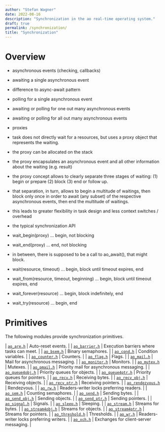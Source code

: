 ```yaml
---
author: "Stefan Wagner"
date: 2022-08-16
description: "Synchronization in the ao real-time operating system."
draft: true
permalink: /synchronization/
title: "Synchronization"
---
```


# Overview

- asynchronous events (checking, callbacks)

- awaiting a single asynchronous event
- difference to async-await pattern

- polling for a single asynchronous event

- awaiting or polling for one out many asynchronous events
- awaiting or polling for all out many asynchronous events

- proxies
- task does not directly wait for a resources, but uses a proxy object that represents the waiting.
- the proxy can be allocated on the stack
- the proxy encapsulates an asynchronous event and all other information about the waiting (e.g. result)
- the proxy concept allows to clearly separate three stages of waiting: (1) begin or prepare (2) block (3) end or follow up.
- that separation, in turn, allows to begin a multitude of waitings, then block only once in order to await (any subset) of the respective asynchronous events, then end the multitude of waitings. 
- this leads to greater flexibility in task design and less context switches / overhead

- the typical synchronization API
  
- wait_begin(proxy) ... begin, not blocking
- wait_end(proxy) ... end, not blocking
- in between, there is supposed to be a call to ao_await(), that might block.

- wait(resource, timeout) ... begin, block until timeout expires, end
- wait_from(resource, timeout, beginning) ... begin, block until timeout expires, end

- wait_forever(resource) ... begin, block indefinitely, end

- wait_try(resource) ... begin, end

# Primitives

The following modules provide synchronization primitives.

| [`ao_are.h`](api/src/ao_sys/ao_are.h.md) | Auto-reset events. |
| [`ao_barrier.h`](api/src/ao_sys/ao_barrier.h.md) | Execution barriers where tasks can meet. |
| [`ao_bsem.h`](api/src/ao_sys/ao_bsem.h.md) | Binary semaphores. |
| [`ao_cond.h`](api/src/ao_sys/ao_cond.h.md) | Condition variables. |
| [`ao_counter.h`](api/src/ao_sys/ao_counter.h.md) | Counters. |
| [`ao_flag.h`](api/src/ao_sys/ao_flag.h.md) | Flags. |
| [`ao_mail.h`](api/src/ao_sys/ao_mail.h.md) | Mail for asynchronous messaging. |
| [`ao_monitor.h`](api/src/ao_sys/ao_monitor.h.md) | Monitors. |
| [`ao_mutex.h`](api/src/ao_sys/ao_mutex.h.md) | Mutexes. |
| [`ao_pmail.h`](api/src/ao_sys/ao_pmail.h.md) | Priority mail for asynchronous messaging. |
| [`ao_queue4obj.h`](api/src/ao_sys/ao_queue4obj.h.md) | Priority queues for objects. |
| [`ao_queue4ptr.h`](api/src/ao_sys/ao_queue4ptr.h.md) | Priority queues for pointers. |
| [`ao_recv.h`](api/src/ao_sys/ao_recv.h.md) | Receiving bytes. |
| [`ao_recv_obj.h`](api/src/ao_sys/ao_recv_obj.h.md) | Receiving objects. |
| [`ao_recv_ptr.h`](api/src/ao_sys/ao_recv_ptr.h.md) | Receiving pointers. |
| [`ao_rendezvous.h`](api/src/ao_sys/ao_rendezvous.h.md) | Rendezvous. |
| [`ao_rw.h`](api/src/ao_sys/ao_rw.h.md) | Readers-writer locks preferring readers. |
| [`ao_sem.h`](api/src/ao_sys/ao_sem.h.md) | Counting semaphores. |
| [`ao_send.h`](api/src/ao_sys/ao_send.h.md) | Sending bytes. |
| [`ao_send_obj.h`](api/src/ao_sys/ao_send_obj.h.md) | Sending objects. |
| [`ao_send_ptr.h`](api/src/ao_sys/ao_send_ptr.h.md) | Sending pointers. |
| [`ao_signal.h`](api/src/ao_sys/ao_signal.h.md) | Signals. |
| [`ao_sleep.h`](api/src/ao_sys/ao_sleep.h.md) | Sleeping. |
| [`ao_stream.h`](api/src/ao_sys/ao_stream.h.md) | Streams for bytes. |
| [`ao_stream4obj.h`](api/src/ao_sys/ao_stream4obj.h.md) | Streams for objects. |
| [`ao_stream4ptr.h`](api/src/ao_sys/ao_stream4ptr.h.md) | Streams for pointers. |
| [`ao_threshold.h`](api/src/ao_sys/ao_threshold.h.md) | Thresholds. |
| [`ao_wr.h`](api/src/ao_sys/ao_wr.h.md) | Readers-writer locks preferring writers. |
| [`ao_xch.h`](api/src/ao_sys/ao_xch.h.md) | Exchanges for client-server messaging. |
